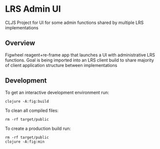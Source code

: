 # LRS Admin UI

CLJS Project for UI for some admin functions shared by multiple LRS implementations

## Overview

Figwheel reagent+re-frame app that launches a UI with administrative LRS functions. Goal is being imported into an LRS client build to share majority of client application structure between implementations

## Development

To get an interactive development environment run:

    clojure -A:fig:build

To clean all compiled files:

    rm -rf target/public

To create a production build run:

	rm -rf target/public
	clojure -A:fig:min
